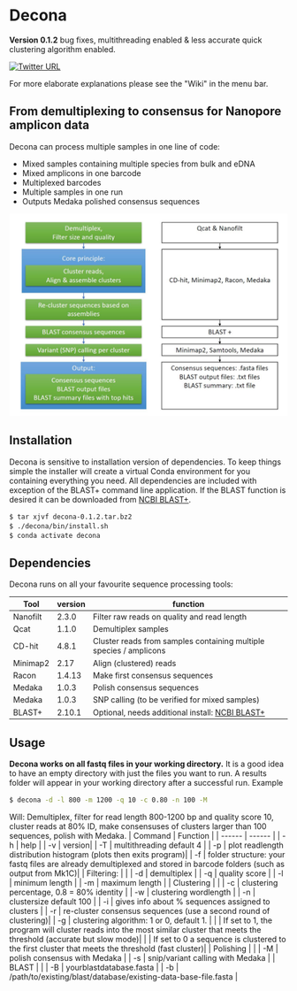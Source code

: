 # Decona
**Version 0.1.2** bug fixes, multithreading enabled & less accurate quick clustering algorithm enabled.

[![Twitter URL](https://img.shields.io/twitter/url/https/twitter.com/SaskiaO13.svg?style=social&label=Follow%20%40SaskiaO13)](https://twitter.com/SaskiaO13)

For more elaborate explanations please see the "Wiki" in the menu bar.

##  From demultiplexing to consensus for Nanopore amplicon data  
Decona can process multiple samples in one line of code:
- Mixed samples containing multiple species from bulk and eDNA
- Mixed amplicons in one barcode
- Multiplexed barcodes
- Multiple samples in one run
- Outputs Medaka polished consensus sequences

<img src="https://raw.githubusercontent.com/Saskia-Oosterbroek/decona/master/Decona_overview.JPG" width="600" />


## Installation
Decona is sensitive to installation version of dependencies. To keep things simple the installer will create a virtual Conda environment for you containing everything you need. All dependencies are included with exception of the BLAST+ command line application. If the BLAST function is desired it can be downloaded from  [NCBI BLAST+](https://www.ncbi.nlm.nih.gov/books/NBK52640/).

```sh
$ tar xjvf decona-0.1.2.tar.bz2
$ ./decona/bin/install.sh
$ conda activate decona
```


## Dependencies

Decona runs on all your favourite sequence processing tools:

| Tool | version |  function |
| ------ | ------ | ------ |
| Nanofilt | 2.3.0 | Filter raw reads on quality and read length |
| Qcat | 1.1.0 | Demultiplex samples |
| CD-hit | 4.8.1 | Cluster reads from samples containing multiple species / amplicons |
| Minimap2 | 2.17 | Align (clustered) reads |
| Racon | 1.4.13 | Make first consensus sequences |
| Medaka | 1.0.3 | Polish consensus sequences |
| Medaka | 1.0.3 | SNP calling (to be verified for mixed samples) |
| BLAST+ | 2.10.1 | Optional, needs additional install: [NCBI BLAST+](https://www.ncbi.nlm.nih.gov/books/NBK52640/) |



## Usage
**Decona works on all fastq files in your working directory.** It is a good idea to have an empty directory with just the files you want to run. A results folder will appear in your working directory after a successful run.
Example 
```sh 
$ decona -d -l 800 -m 1200 -q 10 -c 0.80 -n 100 -M 
```
Will: Demultiplex, filter for read length 800-1200 bp and quality score 10, cluster reads at 80% ID, make consensuses of clusters larger than 100 sequences, polish with Medaka.
| Command | Function | 
| ------ | ------ |
| -h   | help |
|  -v   | version|
|  -T    | multithreading default 4 |
|  -p    | plot readlength distribution histogram (plots then exits program)|
|  -f    | folder structure: your fastq files are already demultiplexed and stored in barcode folders (such as output from Mk1C)|
| Filtering: | |
|  -d    | demultiplex |
|  -q    | quality score |
|  -l    | minimum length |
|  -m    | maximum length |
| Clustering | |
|  -c    | clustering percentage, 0.8 = 80% identity |
|  -w    | clustering wordlength |
|  -n    | clustersize default 100 |
|  -i    | gives info about % sequences assigned to clusters |
|  -r    | re-cluster consensus sequences (use a second round of clustering)|
|  -g    | clustering algorithm: 1 or 0, default 1. |
|       | If set to 1, the program will cluster reads into the most similar cluster that meets the threshold (accurate but slow mode)|
|       | If set to 0 a sequence is clustered to the first cluster that meets the threshold (fast cluster)|
| Polishing | |
|  -M    | polish consensus with Medaka |
|  -s    | snip/variant calling with Medaka |
| BLAST | |
|  -B    | yourblastdatabase.fasta |
|  -b    | /path/to/existing/blast/database/existing-data-base-file.fasta |
